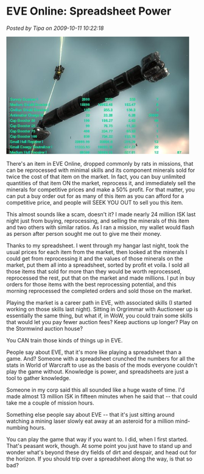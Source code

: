 # EVE Online: Spreadsheet Power

*Posted by Tipa on 2009-10-11 10:22:18*

![Business for fun and profit, but mostly profit](../../../uploads/2009/10/evespreadsheet.jpg "Business for fun and profit, but mostly profit")

There's an item in EVE Online, dropped commonly by rats in missions, that can be reprocessed with minimal skills and its component minerals sold for twice the cost of that item on the market. In fact, you can buy unlimited quantities of that item ON the market, reprocess it, and immediately sell the minerals for competitive prices and make a 50% profit. For that matter, you can put a buy order out for as many of this item as you can afford for a competitive price, and people will SEEK YOU OUT to sell you this item.

This almost sounds like a scam, doesn't it? I made nearly 24 million ISK last night just from buying, reprocessing, and selling the minerals of this item and two others with similar ratios. As I ran a mission, my wallet would flash as person after person sought me out to give me their money.

Thanks to my spreadsheet. I went through my hangar last night, took the usual prices for each item from the market, then looked at the minerals I could get from reprocessing it and the values of those minerals on the market, put them all into a spreadsheet, sorted by profit et voila. I sold all those items that sold for more than they would be worth reprocessed, reprocessed the rest, put that on the market and made millions. I put in buy orders for those items with the best reprocessing potential, and this morning reprocessed the completed orders and sold those on the market.

Playing the market is a career path in EVE, with associated skills (I started working on those skills last night). Sitting in Orgrimmar with Auctioneer up is essentially the same thing, but what if, in WoW, you could train some skills that would let you pay fewer auction fees? Keep auctions up longer? Play on the Stormwind auction house?

You CAN train those kinds of things up in EVE.

People say about EVE, that it's more like playing a spreadsheet than a game. And? Someone with a spreadsheet crunched the numbers for all the stats in World of Warcraft to use as the basis of the mods everyone couldn't play the game without. Knowledge is power, and spreadsheets are just a tool to gather knowledge.

Someone in my corp said this all sounded like a huge waste of time. I'd made almost 13 million ISK in fifteen minutes when he said that -- that could take me a couple of mission hours.

Something else people say about EVE -- that it's just sitting around watching a mining laser slowly eat away at an asteroid for a million mind-numbing hours.

You can play the game that way if you want to. I did, when I first started. That's peasant work, though. At some point you just have to stand up and wonder what's beyond these dry fields of dirt and despair, and head out for the horizon. If you should trip over a spreadsheet along the way, is that so bad?

